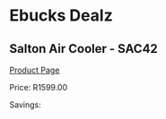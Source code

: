 
# Ebucks Dealz
## Salton Air Cooler - SAC42
[Product Page](https://www.ebucks.com/web/shop/productSelected.do?prodId=1230077873&catId=1233560628)

Price: R1599.00

Savings: 


	